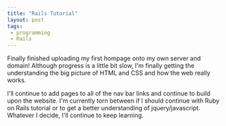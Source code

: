 ```yaml
---
title: "Rails Tutorial"
layout: post
tags: 
 - programming
 - Rails
---
```


Finally finished uploading my first hompage onto my own server and domain! Although progress is a little bit slow, I'm finally getting the understanding the big picture of HTML and CSS and how the web really works.

I'll continue to add pages to all of the nav bar links and continue to build upon the website. I'm currently torn between if I should continue with Ruby on Rails tutorial or to get a better understanding of jquery/javascript. Whatever I decide, I'll continue to keep learning.
